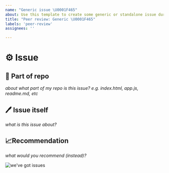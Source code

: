 ```yaml
---
name: "Generic issue \U0001F465"
about: Use this template to create some generic or standalone issue during the peer reviews.
title: "Peer review: Generic \U0001F465"
labels: 'peer-review'
assignees: ''

---
```


# ⚙️ Issue
## 📁 Part of repo
_about what part of my repo is this issue? e.g. index.html, app.js, readme.md, etc_

## 🖊️ Issue itself
_what is this issue about?_

## 📈Recommendation
_what would you recommend (instead)?_


![we've got issues](https://media.giphy.com/media/4Mni3cxTuKHDi/giphy.gif)
